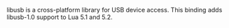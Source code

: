 libusb is a cross-platform library for USB device access.
This binding adds libusb-1.0 support to Lua 5.1 and 5.2.